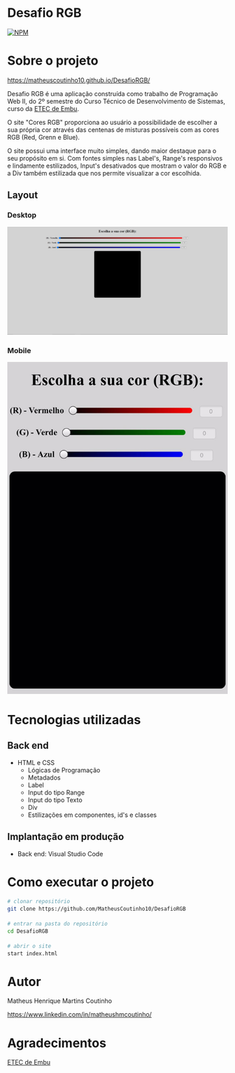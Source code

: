 # Desafio RGB
[![NPM](https://img.shields.io/npm/l/react)](https://github.com/MatheusCoutinho10/DesafioRGB/blob/master/LICENSE) 

# Sobre o projeto

https://matheuscoutinho10.github.io/DesafioRGB/

Desafio RGB é uma aplicação construída como trabalho de Programação Web II, do 2º semestre do Curso Técnico de Desenvolvimento de Sistemas, curso da [ETEC de Embu](https://www.etecdeembu.com.br/ "Site da ETEC de Embu").

O site "Cores RGB" proporciona ao usuário a possibilidade de escolher a sua própria cor através das centenas de misturas possíveis com as cores RGB (Red, Grenn e Blue).

O site possui uma interface muito simples, dando maior destaque para o seu propósito em si. Com fontes simples nas Label's, Range's responsivos e lindamente estilizados, Input's desativados que mostram o valor do RGB e a Div também estilizada que nos permite visualizar a cor escolhida.

## Layout
### Desktop
![Layout 1](https://github.com/MatheusCoutinho10/DesafioRGB/blob/master/Assets/Desktop.JPG)

### Mobile
![Layout 2](https://github.com/MatheusCoutinho10/DesafioRGB/blob/master/Assets/Mobile.jpeg)

# Tecnologias utilizadas
## Back end 
- HTML e CSS
  - Lógicas de Programação
  - Metadados
  - Label
  - Input do tipo Range
  - Input do tipo Texto
  - Div
  - Estilizações em componentes, id's e classes
## Implantação em produção
- Back end: Visual Studio Code

# Como executar o projeto

```bash
# clonar repositório
git clone https://github.com/MatheusCoutinho10/DesafioRGB

# entrar na pasta do repositório
cd DesafioRGB

# abrir o site
start index.html
```

# Autor

Matheus Henrique Martins Coutinho

https://www.linkedin.com/in/matheushmcoutinho/

# Agradecimentos

[ETEC de Embu](https://www.etecdeembu.com.br/ "Site da ETEC de Embu")
